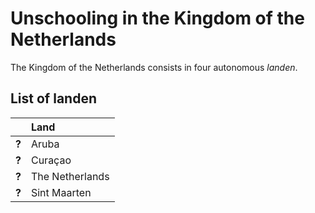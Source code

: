 # Unschooling in the Kingdom of the Netherlands

The Kingdom of the Netherlands consists in four autonomous _landen_.

## List of landen

| | Land |
| - | :------ |
| __?__ | Aruba |
| __?__ | Curaçao |
| __?__ | The Netherlands |
| __?__ | Sint Maarten |
